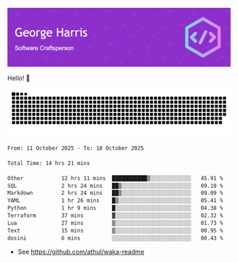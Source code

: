 ![img](./assets/github-header.png)

Hello! :wave:

<div align="center">
  <img  src="https://raw.githubusercontent.com/1999AZZAR/1999AZZAR/readme/resources/grid-snake.svg" alt="snake" />
</div>

<!--START_SECTION:waka-->

```txt
From: 11 October 2025 - To: 18 October 2025

Total Time: 14 hrs 21 mins

Other            12 hrs 11 mins  ███████████▒░░░░░░░░░░░░░   45.91 %
SQL              2 hrs 24 mins   ██▒░░░░░░░░░░░░░░░░░░░░░░   09.10 %
Markdown         2 hrs 24 mins   ██▒░░░░░░░░░░░░░░░░░░░░░░   09.09 %
YAML             1 hr 26 mins    █▒░░░░░░░░░░░░░░░░░░░░░░░   05.41 %
Python           1 hr 9 mins     █░░░░░░░░░░░░░░░░░░░░░░░░   04.38 %
Terraform        37 mins         ▓░░░░░░░░░░░░░░░░░░░░░░░░   02.32 %
Lua              27 mins         ▒░░░░░░░░░░░░░░░░░░░░░░░░   01.73 %
Text             15 mins         ▒░░░░░░░░░░░░░░░░░░░░░░░░   00.95 %
dosini           6 mins          ░░░░░░░░░░░░░░░░░░░░░░░░░   00.43 %
```

<!--END_SECTION:waka-->

- See <https://github.com/athul/waka-readme>

